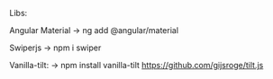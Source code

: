 Libs:

Angular Material 
-> ng add @angular/material

Swiperjs 
-> npm i swiper

Vanilla-tilt:
-> npm install vanilla-tilt 
https://github.com/gijsroge/tilt.js